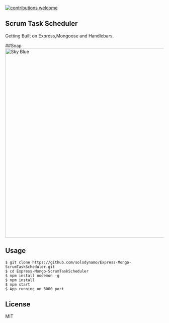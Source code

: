 
[![contributions welcome](https://img.shields.io/badge/contributions-welcome-brightgreen.svg?style=flat)](https://github.com/solodynamo)
## Scrum Task Scheduler

Getting Built on Express,Mongoose and Handlebars.

##Snap
<img src="http://i.imgur.com/KjmyHAo.png" width="600" alt="Sky Blue"/>

## Usage

    $ git clone https://github.com/solodynamo/Express-Mongo-ScrumTaskScheduler.git
    $ cd Express-Mongo-ScrumTaskScheduler
    $ npm install nodemon -g
    $ npm install
    $ npm start
    $ App running on 3000 port


## License
MIT
